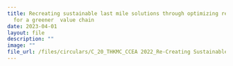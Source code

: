 ```yaml
---
title: Recreating sustainable last mile solutions through optimizing resources
  for a greener  value chain
date: 2023-04-01
layout: file
description: ""
image: ""
file_url: /files/circulars/C_20_THKMC_CCEA 2022_Re-Creating Sustainable Last Mile Solutions.pdf
---
```

